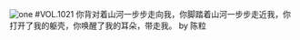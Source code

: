 ![one](http://image.wufazhuce.com/FnxGXUzjwDe4d5HTnXdPHjNCIC2J)
#VOL.1021
你背对着山河一步步走向我，你脚踏着山河一步步走近我，你打开了我的躯壳，你唤醒了我的耳朵，带走我。 by 陈粒
